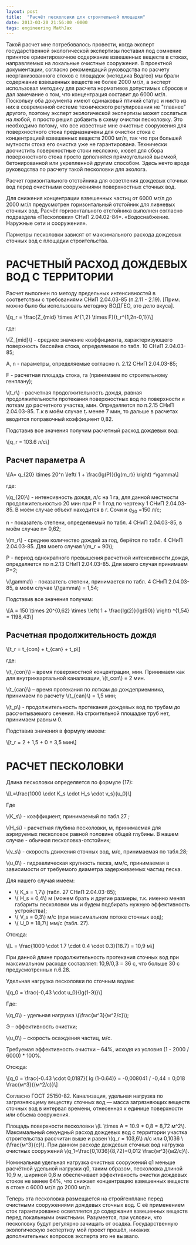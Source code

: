 ```yaml
---
layout: post
title:  "Расчёт песколовки для строительной площадки"
date: 2013-03-20 21:56:00 -0000
tags: engineering MathJax
---
```


Такой расчет мне потребовалось провести, когда эксперт государственной экологической экспертизы поставил под сомнение принятое ориентировочное содержание взвешенных веществ в стоках, направляемых на локальные очистные сооружения. В проектной документации, согласно рекомендаций руководства по расчету неорганизованного стоков с площадок (методика Водгео) мы брали содержание взвешенных веществ не более 2000&nbsp;мг/л, а эксперт использовал методику для расчета нормативов допустимых сбросов и дал замечание о том, что концентрация составит до 6000&nbsp;мг/л. Поскольку оба документа имеют одинаковый птичий статус и никто из них в современной системе технического регулирования не "главнее" другого, поэтому эксперт экологической экспертизы может сослаться на любой, я просто решил добавить в схему очистки песколовку. Это необходимо потому, что все известные мне очистные сооружения для поверхностного стока предназначены для очистки стока с концентрацией взвешенных веществ 2000&nbsp;мг/л, так что при большей мутности стока его очистка уже не гарантирована. Технически доочистить поверхностные стоки несложно, кювет для сбора поверхностного стока просто дополнятся прямоугольной выемкой, бетонированной или укрепленной другим способом. Здесь нечто вроде руководства по расчету такой песколовки для эколога.

Расчет горизонтального отстойника для осветления дождевых сточных вод перед очистными сооружениями поверхностных сточных вод.

Для снижения концентрации взвешенных частиц от 6000&nbsp;мг/л до 2000&nbsp;мг/л предусмотрен горизонтальный отстойник для ливневых сточных вод. Расчёт горизонтального отстойника выполнен согласно подраздела «Песколовки» СНиП 2.04.02-84\*. «Водоснабжение. Наружные сети и сооружения».

Парметры песколовки зависят от максимального расхода дождевых сточных вод с площадки строительства.

# РАСЧЕТНЫЙ РАСХОД ДОЖДЕВЫХ ВОД C ТЕРРИТОРИИ

Расчет выполнен по методу предельных интенсивностей в соответствии с требованиями СНиП 2.04.03-85 (п.2.11 - 2.19). [Прим. можно было бы использовать методику ВОДГЕО, это дело вкуса].

\\[q_r = \frac{Z_{mid} \times A^{1,2} \times F}{t_r^{1,2n-0,1}}\\]

где:

\\(Z_{mid}\\) - среднее значение коэффициента, характеризующего поверхность бассейна стока, определяемое по табл. 10 СНиП 2.04.03-85;

A, n - параметры, определяемые согласно п. 2.12 СНиП 2.04.03-85;

F - расчетная площадь стока, га (принимаем по строительному генплану);

\\(t_r\\) - расчетная продолжительность дождя, равная продолжительности протекания поверхностных вод по поверхности и лоткам до расчетного участка, мин. Определяется по п.2.15 СНиП 2.04.03-85. Т.к  в моём случае $t_r$  менее 7 мин, то дальше в расчетах вводится поправочный коэффициент 0,82.

Подставив все значения получим расчетный расход дождевых вод:

\\[q_r = 103.6 л/c\\]

## Расчет параметра А

\\[A= q_{20} \times 20^n \left( 1 + \frac{lg(P)}{lg(m_r)} \right) ^\gamma\\]

где:

\\(q_{20}\\) - интенсивность дождя, л/с на 1 га, для данной местности продолжительностью 20 мин при Р = 1 год по чертежу 1 СНиП 2.04.03-85. В моём случае объект находится в г. Сочи и $q_20$ =150 л/с;

n - показатель степени, определяемый по табл. 4 СНиП 2.04.03-85, в моём случае n= 0,62;

\\(m_r\\) - среднее количество дождей за год, берётся по табл. 4 СНиП 2.04.03-85. Для моего случая \\(m_r = 90\\);
     
Р - период однократного превышения расчетной интенсивности дождя, определяется по п.2.13 СНиП 2.04.03-85. Для моего случая принимаем Р=2;

\\(\gamma\\) - показатель степени, принимается по табл. 4 СНиП 2.04.03-85, в моём случае \\(\gamma\\) = 1,54;

Подставив все значения получим:

\\[А = 150 \times 20^{0,62} \times \left( 1 + \frac{lg(2)}{lg(90)} \right) ^{1,54} = 1198,43\\]

## Расчетная продолжительность дождя

\\[t_r = t_{con} + t_{can} + t_p\\]

где:

\\(t_{con}\\) – время поверхностной концентрации, мин. Принимаем как для внутриквартальной канализации, \\(t_con\\) = 2 мин.

\\(t_{can}\\) –  время протекания по лоткам до дождеприемника, принимаем по расчету \\(t_{can}\\) = 1,5 мин;

\\(t_p\\) - продолжительность протекания дождевых вод по трубам до рассчитываемого сечения. На строительной площадке труб нет, принимаем равным 0.

Подставив значения в формулу имеем:

\\[t_r = 2 + 1,5 + 0 = 3,5 мин\\]

# РАСЧЕТ ПЕСКОЛОВКИ

Длина песколовки определяется по формуле (17):

\\[L=\frac{1000 \cdot K_s \cdot H_s \cdot v_s}{u_0}\\]

Где

\\(K_s\\) - коэффициент, принимаемый по табл.27 ;

\\(H_s\\) - расчетная глубина песколовки, м, принимаемая для аэрируемых песколовок равной половине общей глубины. В нашем случае - обычная песколовка-отстойник;

\\(v_s\\) - скорость движения сточных вод, м/с, принимаемая по табл.28;

\\(u_0\\) - гидравлическая крупность песка, мм/с, принимаемая в зависимости от требуемого диаметра задерживаемых частиц песка.

Для нашего случая имеем:

- \\( K_s = 1,7\\) (табл. 27 СНиП 2.04.03-85);
- \\( H_s = 0,4\\) м (можем брать и другие размеры, т.к. именно меняя габариты песколовки мы и будем подбирать нужную эффективность устройства);
- \\( V_s = 0,3\\) м/с (при максимальном потоке сточных вод);
- \\( U_0 = 18,7\\) мм/с (табл. 27).

Отсюда:

\\[L = \\frac{1000 \cdot 1.7 \cdot 0.4 \cdot 0.3}{18.7} = 10,9 м\\]

При данной длине продолжительность протекания сточных вод при максимальном расходе составляет: 10,9/0,3 = 36 с, что больше 30 с предусмотренных п.6.28.

Удельная нагрузка песколовки по сточным водам:

\\[q_0 = \\frac{-0,43 \cdot u_0}{lg(1-Э)}\\]

Где:

\\(q_0\\) - удельная нагрузка \\(\frac{м^3}{м^2/с}\\);

Э – эффективность очистки;

\\(u_0\\) – скорость осаждения частиц, м/с.

Требуемая эффективность очистки – 64%, исходя из условия (1 - 2000 / 6000) * 100%.

Отсюда:

\\[q_0 = \\frac{-0.43 \cdot 0,0187}{ lg (1-0.64)} =  -0,008041 / -0,44 = 0,018 \frac{м^3}{(м^2/с)}\\]

Согласно ГОСТ 25150-82. Канализация, удельная нагрузка по загрязняющему веществу сточных вод — масса загрязняющих веществ сточных вод в интервал времени, отнесенная к единице поверхности или объема сооружения.

Площадь поверхности песколовки \\(L \times A = 10.9 * 0,8 = 8,72 м^2\\). Максимальный секундный расход дождевых вод с территории участка строительства рассчитан выше и равен \\(q_r = 103,6\\) л/с  или  0,1036 \\(\\frac{м^3}{с}\\). При данном расходе дождевых сточных вод нагрузка очистных сооружений \\(q_1=\\frac{0,1036}{8,72}=0,012 \\frac{м^3}{м2/с}\\).

Номинальная удельная нагрузка очистных сооружений q1 меньше расчётной удельной нагрузки q0, таким образом, песколовка длиной 10,9 м, шириной 0,8 м обеспечивает эффективность очистки дождевых стоков не менее 64%, что снижает концентрацию взвешенных веществ в стоке с 6000 мг/л до 2000 мг/л.

Теперь эта песколовка размещается на стройгенплане перед очистными сооружениями дождевых сточных вод. С её применением сток гарантированно осветляется до содержания взвешенных веществ перед локальными очистными. Разумеется, при условии, что песколовку будут регулярно зачищать от осадка. Государственную экологическую экспертизу мой проект прошёл, никаких дополнительных вопросов эксперта это не вызвало. 